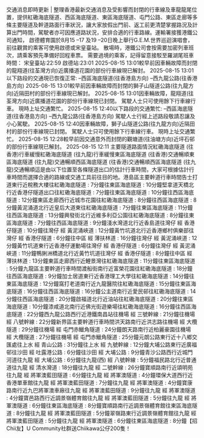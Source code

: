 交通消息即時更新 | 整理香港最新交通消息及受影響而封閉的行車線及車龍龍尾位置，提供紅磡海底隧道、西區海底隧道、東區海底隧道、屯門公路、東區走廊等多條主要隧道及幹道路面行車狀況，讓大家放假出門前、返工前更清楚掌握路況及計算出門時間，駕駛者亦可因應道路狀況，安排合適的行車路線。運輸署接獲港鐵公司通知， 啟德體育園於8月15 –17 及19 –20日晚上舉行G.E.M.世界巡迴演唱會，前往觀賞的乘客可使用啟德或宋皇臺站。 散場時，港鐵公司會按需要加密列車班次，請乘客預先準備好回程車票。 需要過境的乘客，記得留意接駁至羅湖尾班車時間： 宋皇臺站:22:59 啟德站:23:01 2025-08-15 13:01較早前因車輛故障而封閉的龍翔道(往荃灣方向)近廣播道花園的部份行車線現已解封。 2025-08-15 13:01以下路段的交通現已恢復正常: –西區海底隧道(往香港島方向) –西九龍公路(往香港島方向) 2025-08-15 13:01較早前因車輛故障而封閉的獅子山隧道公路(往九龍方向)近隔田村的部份行車線現已解封。 2025-08-15 13:01因車輛故障，龍翔道(往荃灣方向)近廣播道花園的部份行車線現已封閉。 駕駛人士只可使用餘下行車線行車。 現時上址交通繁忙。 2025-08-15 12:40以下路段的交通繁忙: –西區海底隧道(往香港島方向) –西九龍公路(往香港島方向) 駕駛人士行經上述路段敬請忍讓及小心駕駛。 2025-08-15 12:40因車輛故障，獅子山隧道公路(往九龍方向)近隔田村的部份行車線現已封閉。 駕駛人士只可使用餘下行車線行車。 現時上址交通繁忙。 2025-08-15 12:28較早前因交通意外而封閉的觀塘道(往油塘方向)近坪石邨的部份行車線現已解封。 2025-08-15 12:11 主要隧道路面情況紅磡海底隧道 (往香港)行車緩慢紅磡海底隧道 (往九龍)行車緩慢東區海底隧道 (往香港)交通暢順東區海底隧道 (往九龍)交通暢順西區海底隧道 (往香港)交通暢順西區海底隧道 (往九龍)交通暢順這是由以下位置至各條隧道出口的估計行車時間，大家可根據估計行車時間而選擇合適的路線或交通工具前往目的地。港島區主要幹道行車時間告士打道東行近稅務大樓往紅磡海底隧道 : 7分鐘往東區海底隧道 : 10分鐘堅拿道天橋北行近香港仔隧道出口往紅磡海底隧道 : 7分鐘往東區海底隧道 : 10分鐘往西區海底隧道 : 12分鐘東區走廊西行近城市花園往紅磡海底隧道 : 8分鐘往西區海底隧道 : 8分鐘黃泥涌道北行近皇后大道東往紅磡海底隧道 : 7分鐘往東區海底隧道 : 11分鐘往西區海底隧道 : 13分鐘興發街北行近維多利亞公園往紅磡海底隧道 : 8分鐘往東區海底隧道 : 7分鐘往西區海底隧道 : 9分鐘淺水灣道北行近香島道往灣仔 經 香港仔隧道 : 10分鐘往灣仔 經 黃泥涌峽道 : 12分鐘黃竹坑道北行近香港鄉村俱樂部往灣仔 經 香港仔隧道 : 6分鐘往中區 經 薄扶林道 : 16分鐘往灣仔 經 黃泥涌峽道 : 12分鐘黃竹坑道東行近香港仔運動場往灣仔 經 香港仔隧道 : 6分鐘往灣仔 經 黃泥涌峽道 : 11分鐘鴨脷洲橋道北行近黃竹坑道往灣仔 經 香港仔隧道 : 8分鐘往中區 經 薄扶林道 : 13分鐘東區走廊西行近鯉景灣往紅磡海底隧道 : 11分鐘往東區海底隧道 : 5分鐘九龍區主要幹道行車時間渡船街南行近富榮花園往紅磡海底隧道 : 18分鐘往西區海底隧道 : 9分鐘加士居道東行近香港理工大學往紅磡海底隧道 : 14分鐘往東區海底隧道 : 12分鐘窩打老道南行近九龍醫院往紅磡海底隧道 : 15分鐘往東區海底隧道 : 16分鐘往西區海底隧道 : 16分鐘公主道南行近愛民邨往紅磡海底隧道 : 14分鐘往西區海底隧道 : 20分鐘啟福道北行近油站往紅磡海底隧道 : 20分鐘往東區海底隧道 : 10分鐘漆咸道北南行近佛光街遊樂場往紅磡海底隧道 : 16分鐘往西區海底隧道 : 22分鐘西九龍公路西行近港鐵南昌站往機場 經 三號幹線 : 21分鐘往機場 經 八號幹線 : 22分鐘新界區主要幹道行車時間洪天路南行近洪志路往機場 經 大欖隧道 : 29分鐘往機場 經 屯門赤鱲角隧道 : 24分鐘朗天路南行近柏麗豪園往機場 經 大欖隧道 : 27分鐘往機場 經 屯門赤鱲角隧道 : 25分鐘元朗公路東行近十八鄉交匯處往上水 經 青山公路 : 31分鐘往上水 經 九號幹線 : 12分鐘大埔公路東行近廣福邨往沙田 經 吐露港公路 : 6分鐘往沙田 經 大埔公路 : 9分鐘青沙公路西行近城門河道往九龍 經 大埔公路 : 6分鐘往九龍(西) 經 八號幹線 : 5分鐘福民路北行近普通道往九龍 經 清水灣道 : 18分鐘往九龍 經 二號幹線 : 26分鐘寶順路南行近頌明苑往九龍 經 將軍澳藍田隧道 : 6分鐘往九龍 經 將軍澳隧道 : 4分鐘環保大道西行近香港單車館往九龍 經 將軍澳藍田隧道 : 7分鐘往九龍 經 將軍澳隧道 : 4分鐘寶康路南行近九巴將軍澳車廠往九龍 經 將軍澳藍田隧道 : 9分鐘往九龍 經 將軍澳隧道 : 4分鐘寶邑路西行近調景嶺體育館往九龍 經 將軍澳藍田隧道 : 5分鐘往九龍 經 將軍澳隧道 : 6分鐘往東區海底隧道 : 8分鐘寶順路南行近調景嶺體育館往東區海底隧道 : 8分鐘往九龍 經 將軍澳藍田隧道 : 5分鐘翠嶺路東行近調景嶺體育館往九龍 經 將軍澳藍田隧道 : 5分鐘往九龍 經 將軍澳隧道 : 6分鐘往東區海底隧道 : 8分鐘【招Chii友】U Community社群送Chiikawa公仔200隻！